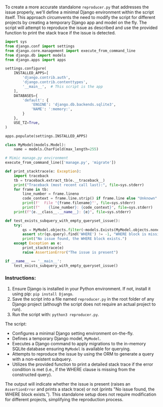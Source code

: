 To create a more accurate standalone `reproducer.py` that addresses the issue properly, we'll define a minimal Django environment within the script itself. This approach circumvents the need to modify the script for different projects by creating a temporary Django app and model on the fly. The script will attempt to reproduce the issue as described and use the provided function to print the stack trace if the issue is detected.

```python
import sys
from django.conf import settings
from django.core.management import execute_from_command_line
from django.db import models
from django.apps import apps

settings.configure(
    INSTALLED_APPS=[
        'django.contrib.auth',
        'django.contrib.contenttypes',
        '__main__',  # This script is the app
    ],
    DATABASES={
        'default': {
            'ENGINE': 'django.db.backends.sqlite3',
            'NAME': ':memory:',
        }
    },
    USE_TZ=True,
)

apps.populate(settings.INSTALLED_APPS)

class MyModel(models.Model):
    name = models.CharField(max_length=255)

# Mimic manage.py environment
execute_from_command_line(['manage.py', 'migrate'])

def print_stacktrace(e: Exception):
    import traceback
    tb = traceback.extract_tb(e.__traceback__)
    print("Traceback (most recent call last):", file=sys.stderr)
    for frame in tb:
        line_number = frame.lineno
        code_context = frame.line.strip() if frame.line else "Unknown"
        print(f'  File "{frame.filename}"', file=sys.stderr)
        print(f"    {line_number}: {code_context}", file=sys.stderr)
    print(f"{e.__class__.__name__}: {e}", file=sys.stderr)

def test_exists_subquery_with_empty_queryset_issue():
    try:
        qs = MyModel.objects.filter(~models.Exists(MyModel.objects.none()), name='test')
        assert str(qs.query).find('WHERE') != -1, "WHERE block is missing from the query."
        print("No issue found, the WHERE block exists.")
    except Exception as e:
        print_stacktrace(e)
        raise AssertionError("The issue is present")

if __name__ == '__main__':
    test_exists_subquery_with_empty_queryset_issue()
```

### Instructions:
1. Ensure Django is installed in your Python environment. If not, install it using pip: `pip install Django`.
2. Save the script into a file named `reproducer.py` in the root folder of any Django project (although the script does not require an actual project to run).
3. Run the script with: `python3 reproducer.py`.

The script:
- Configures a minimal Django setting environment on-the-fly.
- Defines a temporary Django model, `MyModel`.
- Executes a Django command to apply migrations to the in-memory SQLite database ensuring `MyModel` is available for querying.
- Attempts to reproduce the issue by using the ORM to generate a query with a non-existent subquery.
- Utilizes the provided function to print a detailed stack trace if the error condition is met (i.e., if the WHERE clause is missing from the constructed query).

The output will indicate whether the issue is present (raises an `AssertionError` and prints a stack trace) or not (prints "No issue found, the WHERE block exists."). This standalone setup does not require modification for different projects, simplifying the reproduction process.